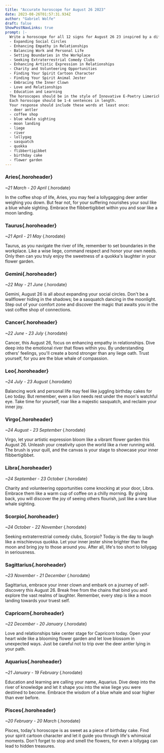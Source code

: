 ```yaml
---
title: "Accurate horoscope for August 26 2023"
date: 2023-08-26T01:57:31.934Z
author: "Gabriel Wolfe"
draft: false
ShowPostNavLinks: true
prompt: |-
  Write a horoscope for all 12 signs for August 26 23 inspired by a different focus for each. Ensure you do not include the focus in the response:
  - Expanding Social Circles
  - Enhancing Empathy in Relationships
  - Balancing Work and Personal Life
  - Setting Boundaries in the Workplace
  - Seeking Extraterrestrial Comedy Clubs
  - Enhancing Artistic Expression in Relationships
  - Charity and Volunteering Opportunities
  - Finding Your Spirit Cartoon Character
  - Finding Your Spirit Animal Jester
  - Embracing the Inner Clown
  - Love and Relationships
  - Education and Learning
  The horoscopes should be in the style of Innovative E-Poetry Limericks and the mood of suffering
  Each horoscope should be 1-4 sentences in length.
  Your response should include these words at least once:
  - deer antler
  - coffee shop
  - blue whale sighting
  - moon landing
  - liege
  - river
  - lollygag
  - sasquatch
  - quokka
  - flibbertigibbet
  - birthday cake
  - flower garden
---
```


### Aries{.horoheader}

*~21 March - 20 April*
{.horodate}

In the coffee shop of life, Aries, you may feel a lollygagging deer antler weighing you down. But fear not, for your suffering nourishes your soul like a blue whale sighting. Embrace the flibbertigibbet within you and soar like a moon landing.


### Taurus{.horoheader}

*~21 April - 21 May*
{.horodate}

Taurus, as you navigate the river of life, remember to set boundaries in the workplace. Like a wise liege, command respect and honor your own needs. Only then can you truly enjoy the sweetness of a quokka's laughter in your flower garden.


### Gemini{.horoheader}

*~22 May - 21 June*
{.horodate}

Gemini, August 26 is all about expanding your social circles. Don't be a wallflower hiding in the shadows; be a sasquatch dancing in the moonlight. Step out of your comfort zone and discover the magic that awaits you in the vast coffee shop of connections.


### Cancer{.horoheader}

*~22 June - 23 July*
{.horodate}

Cancer, this August 26, focus on enhancing empathy in relationships. Dive deep into the emotional river that flows within you. By understanding others' feelings, you'll create a bond stronger than any liege oath. Trust yourself, for you are the blue whale of compassion.


### Leo{.horoheader}

*~24 July - 23 August*
{.horodate}

Balancing work and personal life may feel like juggling birthday cakes for Leo today. But remember, even a lion needs rest under the moon's watchful eye. Take time for yourself, roar like a majestic sasquatch, and reclaim your inner joy.


### Virgo{.horoheader}

*~24 August - 23 September*
{.horodate}

Virgo, let your artistic expression bloom like a vibrant flower garden this August 26. Unleash your creativity upon the world like a river running wild. The brush is your quill, and the canvas is your stage to showcase your inner flibbertigibbet.


### Libra{.horoheader}

*~24 September - 23 October*
{.horodate}

Charity and volunteering opportunities come knocking at your door, Libra. Embrace them like a warm cup of coffee on a chilly morning. By giving back, you will discover the joy of seeing others flourish, just like a rare blue whale sighting.


### Scorpio{.horoheader}

*~24 October - 22 November*
{.horodate}

Seeking extraterrestrial comedy clubs, Scorpio? Today is the day to laugh like a mischievous quokka. Let your inner jester shine brighter than the moon and bring joy to those around you. After all, life's too short to lollygag in seriousness.


### Sagittarius{.horoheader}

*~23 November - 21 December*
{.horodate}

Sagittarius, embrace your inner clown and embark on a journey of self-discovery this August 26. Break free from the chains that bind you and explore the vast realms of laughter. Remember, every step is like a moon landing towards your truest self.


### Capricorn{.horoheader}

*~22 December - 20 January*
{.horodate}

Love and relationships take center stage for Capricorn today. Open your heart wide like a blooming flower garden and let love blossom in unexpected ways. Just be careful not to trip over the deer antler lying in your path.


### Aquarius{.horoheader}

*~21 January - 19 February*
{.horodate}

Education and learning are calling your name, Aquarius. Dive deep into the river of knowledge and let it shape you into the wise liege you were destined to become. Embrace the wisdom of a blue whale and soar higher than ever before.


### Pisces{.horoheader}

*~20 February - 20 March*
{.horodate}

Pisces, today's horoscope is as sweet as a piece of birthday cake. Find your spirit cartoon character and let it guide you through life's whimsical moments. Don't forget to stop and smell the flowers, for even a lollygag can lead to hidden treasures.

